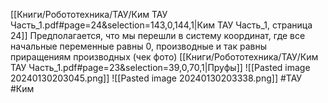 [[Книги/Робототехника/ТАУ/Ким ТАУ Часть_1.pdf#page=24&selection=143,0,144,1|Ким ТАУ Часть_1, страница 24]]
Предполагается, что мы перешли в систему координат, где все начальные переменные равны 0, производные и так равны приращениям производных (чек фото)
[[Книги/Робототехника/ТАУ/Ким ТАУ Часть_1.pdf#page=23&selection=39,0,70,1|Пруфы]]
![[Pasted image 20240130203045.png]]
![[Pasted image 20240130203338.png]]
#ТАУ #Ким 
